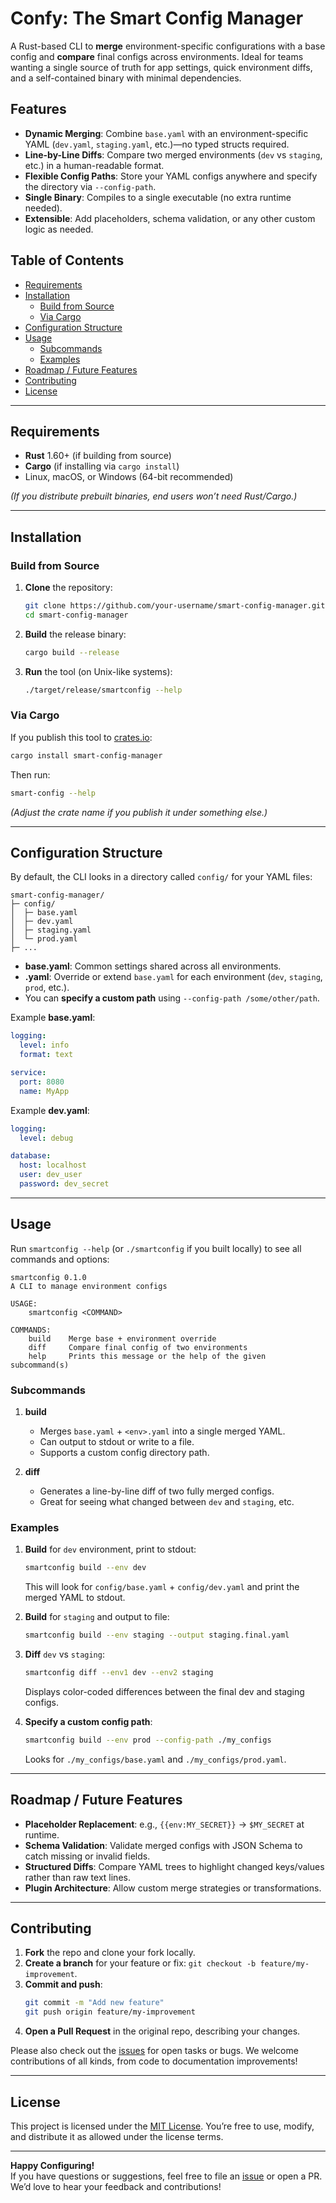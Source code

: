 # Confy: The Smart Config Manager

A Rust-based CLI to **merge** environment-specific configurations with a base config and **compare** final configs across environments. Ideal for teams wanting a single source of truth for app settings, quick environment diffs, and a self-contained binary with minimal dependencies.

## Features

- **Dynamic Merging**: Combine `base.yaml` with an environment-specific YAML (`dev.yaml`, `staging.yaml`, etc.)—no typed structs required.
- **Line-by-Line Diffs**: Compare two merged environments (`dev` vs `staging`, etc.) in a human-readable format.
- **Flexible Config Paths**: Store your YAML configs anywhere and specify the directory via `--config-path`.
- **Single Binary**: Compiles to a single executable (no extra runtime needed).
- **Extensible**: Add placeholders, schema validation, or any other custom logic as needed.

## Table of Contents

- [Requirements](#requirements)
- [Installation](#installation)
  - [Build from Source](#build-from-source)
  - [Via Cargo](#via-cargo)
- [Configuration Structure](#configuration-structure)
- [Usage](#usage)
  - [Subcommands](#subcommands)
  - [Examples](#examples)
- [Roadmap / Future Features](#roadmap--future-features)
- [Contributing](#contributing)
- [License](#license)

---

## Requirements

- **Rust** 1.60+ (if building from source)
- **Cargo** (if installing via `cargo install`)
- Linux, macOS, or Windows (64-bit recommended)

_(If you distribute prebuilt binaries, end users won’t need Rust/Cargo.)_

---

## Installation

### Build from Source

1. **Clone** the repository:
   ```bash
   git clone https://github.com/your-username/smart-config-manager.git
   cd smart-config-manager
   ```
2. **Build** the release binary:
   ```bash
   cargo build --release
   ```
3. **Run** the tool (on Unix-like systems):
   ```bash
   ./target/release/smartconfig --help
   ```

### Via Cargo

If you publish this tool to [crates.io](https://crates.io/):

```bash
cargo install smart-config-manager
```

Then run:

```bash
smart-config --help
```

_(Adjust the crate name if you publish it under something else.)_

---

## Configuration Structure

By default, the CLI looks in a directory called `config/` for your YAML files:

```
smart-config-manager/
├─ config/
│  ├─ base.yaml
│  ├─ dev.yaml
│  ├─ staging.yaml
│  └─ prod.yaml
├─ ...
```

- **base.yaml**: Common settings shared across all environments.
- **<env>.yaml**: Override or extend `base.yaml` for each environment (`dev`, `staging`, `prod`, etc.).
- You can **specify a custom path** using `--config-path /some/other/path`.

Example **base.yaml**:

```yaml
logging:
  level: info
  format: text

service:
  port: 8080
  name: MyApp
```

Example **dev.yaml**:

```yaml
logging:
  level: debug

database:
  host: localhost
  user: dev_user
  password: dev_secret
```

---

## Usage

Run `smartconfig --help` (or `./smartconfig` if you built locally) to see all commands and options:

```
smartconfig 0.1.0
A CLI to manage environment configs

USAGE:
    smartconfig <COMMAND>

COMMANDS:
    build    Merge base + environment override
    diff     Compare final config of two environments
    help     Prints this message or the help of the given subcommand(s)
```

### Subcommands

1. **build**

   - Merges `base.yaml` + `<env>.yaml` into a single merged YAML.
   - Can output to stdout or write to a file.
   - Supports a custom config directory path.

2. **diff**
   - Generates a line-by-line diff of two fully merged configs.
   - Great for seeing what changed between `dev` and `staging`, etc.

### Examples

1. **Build** for `dev` environment, print to stdout:

   ```bash
   smartconfig build --env dev
   ```

   This will look for `config/base.yaml` + `config/dev.yaml` and print the merged YAML to stdout.

2. **Build** for `staging` and output to file:

   ```bash
   smartconfig build --env staging --output staging.final.yaml
   ```

3. **Diff** `dev` vs `staging`:

   ```bash
   smartconfig diff --env1 dev --env2 staging
   ```

   Displays color-coded differences between the final dev and staging configs.

4. **Specify a custom config path**:

   ```bash
   smartconfig build --env prod --config-path ./my_configs
   ```

   Looks for `./my_configs/base.yaml` and `./my_configs/prod.yaml`.

---

## Roadmap / Future Features

- **Placeholder Replacement**: e.g., `{{env:MY_SECRET}}` -> `$MY_SECRET` at runtime.
- **Schema Validation**: Validate merged configs with JSON Schema to catch missing or invalid fields.
- **Structured Diffs**: Compare YAML trees to highlight changed keys/values rather than raw text lines.
- **Plugin Architecture**: Allow custom merge strategies or transformations.

---

## Contributing

1. **Fork** the repo and clone your fork locally.
2. **Create a branch** for your feature or fix: `git checkout -b feature/my-improvement`.
3. **Commit and push**:
   ```bash
   git commit -m "Add new feature"
   git push origin feature/my-improvement
   ```
4. **Open a Pull Request** in the original repo, describing your changes.

Please also check out the [issues](https://github.com/your-username/smart-config-manager/issues) for open tasks or bugs. We welcome contributions of all kinds, from code to documentation improvements!

---

## License

This project is licensed under the [MIT License](LICENSE). You’re free to use, modify, and distribute it as allowed under the license terms.

---

**Happy Configuring!**  
If you have questions or suggestions, feel free to file an [issue](https://github.com/your-username/smart-config-manager/issues) or open a PR. We’d love to hear your feedback and contributions!
